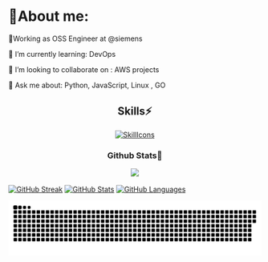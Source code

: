 # 🔬About me:

🏢Working as OSS Engineer at @siemens

🌱 I’m currently learning: 
DevOps

👯 I’m looking to collaborate on : 
AWS projects

💬 Ask me about: 
Python, JavaScript, Linux , GO

<div align='center'>

## Skills⚡
[![SkillIcons](https://skillicons.dev/icons?i=js,html,css,linux,py,go,aws,docker,kubernetes,jenkins,azure)](https://skillicons.dev)<br/>

</div>

<div align='center'>

### Github Stats🔖
  
[![](https://komarev.com/ghpvc/?username=anujkumar1793&style=flat-square&color=C691E9)](https://github.com/antonkomarev/github-profile-views-counter)

</div>

[![GitHub Streak](https://github-readme-streak-stats.herokuapp.com?user=anujkumar1793&theme=material-palenight&hide_border=true)](https://git.io/streak-stats)
[![GitHub Stats](https://github-readme-stats.vercel.app/api?username=anujkumar1793&show_icons=true&hide_border=true&theme=material-palenight&count_private=true)](https://github.com/anuraghazra/github-readme-stats)
[![GitHub Languages](https://github-readme-stats.vercel.app/api/top-langs/?&username=anujkumar1793&layout=compact&hide_border=true&langs_count=8&theme=material-palenight)](https://github.com/anuraghazra/github-readme-stats)

</div>

<p align="center">
 <img width="1000" src="github-snake.svg" alt="snake"/>
</p>

